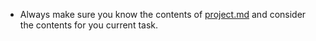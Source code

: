 - Always make sure you know the contents of [project.md](../technical_onboarding.md) and consider the contents for you current task.
